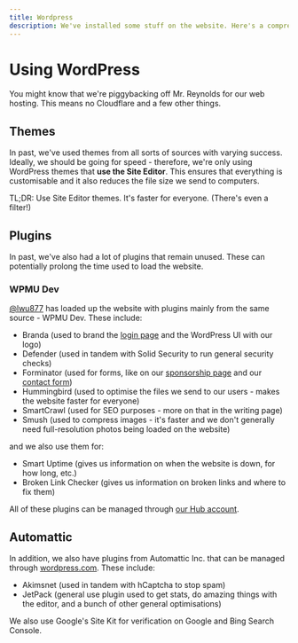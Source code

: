 ```yaml
---
title: Wordpress
description: We've installed some stuff on the website. Here's a comprehensive list on what you're in for.
---
```


# Using WordPress
You might know that we're piggybacking off Mr. Reynolds for our web hosting. This means no Cloudflare and a few other things. 

## Themes
In past, we've used themes from all sorts of sources with varying success. Ideally, we should be going for speed - therefore, we're only using
WordPress themes that **use the Site Editor**. This ensures that everything is customisable and it also reduces the file size we send to computers.

TL;DR: Use Site Editor themes. It's faster for everyone. (There's even a filter!)

## Plugins
In past, we've also had a lot of plugins that remain unused. These can potentially prolong the time used to load the website.

### WPMU Dev
[@lwu877](https://github.com/lwu877) has loaded up the website with plugins mainly from the same source - WPMU Dev. These include:
- Branda (used to brand the [login page](https://wireclippers.org/wp-login.php) and the WordPress UI with our logo)
- Defender (used in tandem with Solid Security to run general security checks)
- Forminator (used for forms, like on our [sponsorship page](https://wireclippers.org/sponsor-us) and our [contact form](https://wireclippers.org/contact-us))
- Hummingbird (used to optimise the files we send to our users - makes the website faster for everyone)
- SmartCrawl (used for SEO purposes - more on that in the writing page)
- Smush (used to compress images - it's faster and we don't generally need full-resolution photos being loaded on the website)

and we also use them for:
- Smart Uptime (gives us information on when the website is down, for how long, etc.)
- Broken Link Checker (gives us information on broken links and where to fix them)

All of these plugins can be managed through [our Hub account](https://wpmudev.com/hub2).

## Automattic
In addition, we also have plugins from Automattic Inc. that can be managed through [wordpress.com](https://wordpress.com). These include:
- Akimsnet (used in tandem with hCaptcha to stop spam)
- JetPack (general use plugin used to get stats, do amazing things with the editor, and a bunch of other general optimisations)

We also use Google's Site Kit for verification on Google and Bing Search Console. 
